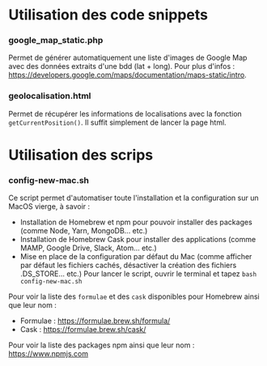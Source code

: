# Utilisation des code snippets
### google_map_static.php
Permet de générer automatiquement une liste d'images de Google Map avec des données extraits d'une bdd (lat + long). Pour plus d'infos : https://developers.google.com/maps/documentation/maps-static/intro.

### geolocalisation.html
Permet de récupérer les informations de localisations avec la fonction `getCurrentPosition()`. Il suffit simplement de lancer la page html.

# Utilisation des scrips
### config-new-mac.sh 
Ce script permet d'automatiser toute l'installation et la configuration sur un MacOS vierge, à savoir :
- Installation de Homebrew et npm pour pouvoir installer des packages (comme Node, Yarn, MongoDB... etc.)
- Installation de Homebrew Cask pour installer des applications (comme MAMP, Google Drive, Slack, Atom... etc.)
- Mise en place de la configuration par défaut du Mac (comme afficher par défaut les fichiers cachés, désactiver la création des fichiers .DS_STORE... etc.)
Pour lancer le script, ouvrir le terminal et tapez `bash config-new-mac.sh`

Pour voir la liste des `formulae` et des `cask` disponibles pour Homebrew ainsi que leur nom : 
- Formulae : https://formulae.brew.sh/formula/ 
- Cask : https://formulae.brew.sh/cask/

Pour voir la liste des packages npm ainsi que leur nom : https://www.npmjs.com
